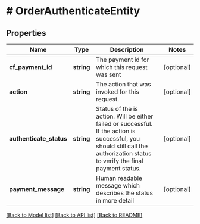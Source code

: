 # # OrderAuthenticateEntity

## Properties

Name | Type | Description | Notes
------------ | ------------- | ------------- | -------------
**cf_payment_id** | **string** | The payment id for which this request was sent | [optional]
**action** | **string** | The action that was invoked for this request. | [optional]
**authenticate_status** | **string** | Status of the is action. Will be either failed or successful. If the action is successful, you should still call the authorization status to verify the final payment status. | [optional]
**payment_message** | **string** | Human readable message which describes the status in more detail | [optional]

[[Back to Model list]](../../README.md#models) [[Back to API list]](../../README.md#endpoints) [[Back to README]](../../README.md)
